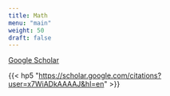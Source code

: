 ```yaml
---
title: Math
menu: "main"
weight: 50
draft: false
---
```

 
[Google Scholar](http://scholar.google.com/citations?user=x7WiADkAAAAJ&hl=en)

{{< hp5 "https://scholar.google.com/citations?user=x7WiADkAAAAJ&hl=en" >}}
